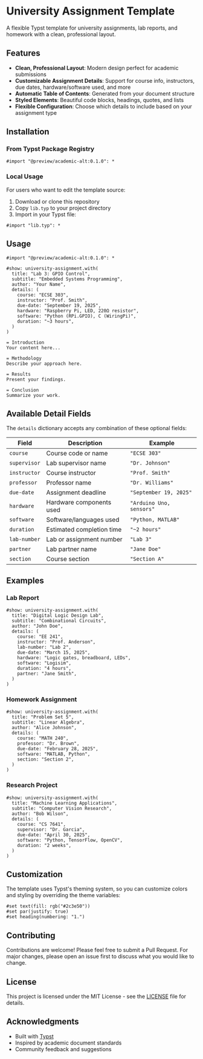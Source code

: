# University Assignment Template

A flexible Typst template for university assignments, lab reports, and homework with a clean, professional layout.

## Features

- **Clean, Professional Layout**: Modern design perfect for academic submissions
- **Customizable Assignment Details**: Support for course info, instructors, due dates, hardware/software used, and more
- **Automatic Table of Contents**: Generated from your document structure
- **Styled Elements**: Beautiful code blocks, headings, quotes, and lists
- **Flexible Configuration**: Choose which details to include based on your assignment type

## Installation

### From Typst Package Registry
```typst
#import "@preview/academic-alt:0.1.0": *
```

### Local Usage
For users who want to edit the template source:
1. Download or clone this repository
2. Copy `lib.typ` to your project directory
3. Import in your Typst file:
```typst
#import "lib.typ": *
```

## Usage

```typst
#import "@preview/academic-alt:0.1.0": *

#show: university-assignment.with(
  title: "Lab 3: GPIO Control",
  subtitle: "Embedded Systems Programming",
  author: "Your Name",
  details: (
    course: "ECSE 303",
    instructor: "Prof. Smith",
    due-date: "September 19, 2025",
    hardware: "Raspberry Pi, LED, 220Ω resistor",
    software: "Python (RPi.GPIO), C (WiringPi)",
    duration: "~3 hours",
  )
)

= Introduction
Your content here...

= Methodology
Describe your approach here.

= Results
Present your findings.

= Conclusion
Summarize your work.
```

## Available Detail Fields

The `details` dictionary accepts any combination of these optional fields:

| Field | Description | Example |
|-------|-------------|---------|
| `course` | Course code or name | `"ECSE 303"` |
| `supervisor` | Lab supervisor name | `"Dr. Johnson"` |
| `instructor` | Course instructor | `"Prof. Smith"` |
| `professor` | Professor name | `"Dr. Williams"` |
| `due-date` | Assignment deadline | `"September 19, 2025"` |
| `hardware` | Hardware components used | `"Arduino Uno, sensors"` |
| `software` | Software/languages used | `"Python, MATLAB"` |
| `duration` | Estimated completion time | `"~2 hours"` |
| `lab-number` | Lab or assignment number | `"Lab 3"` |
| `partner` | Lab partner name | `"Jane Doe"` |
| `section` | Course section | `"Section A"` |

## Examples

### Lab Report
```typst
#show: university-assignment.with(
  title: "Digital Logic Design Lab",
  subtitle: "Combinational Circuits",
  author: "John Doe",
  details: (
    course: "EE 241",
    instructor: "Prof. Anderson",
    lab-number: "Lab 2",
    due-date: "March 15, 2025",
    hardware: "Logic gates, breadboard, LEDs",
    software: "Logisim",
    duration: "4 hours",
    partner: "Jane Smith",
  )
)
```

### Homework Assignment
```typst
#show: university-assignment.with(
  title: "Problem Set 5",
  subtitle: "Linear Algebra",
  author: "Alice Johnson",
  details: (
    course: "MATH 240",
    professor: "Dr. Brown",
    due-date: "February 28, 2025",
    software: "MATLAB, Python",
    section: "Section 2",
  )
)
```

### Research Project
```typst
#show: university-assignment.with(
  title: "Machine Learning Applications",
  subtitle: "Computer Vision Research",
  author: "Bob Wilson",
  details: (
    course: "CS 7641",
    supervisor: "Dr. Garcia",
    due-date: "April 30, 2025",
    software: "Python, TensorFlow, OpenCV",
    duration: "2 weeks",
  )
)
```

## Customization

The template uses Typst's theming system, so you can customize colors and styling by overriding the theme variables:

```typst
#set text(fill: rgb("#2c3e50"))
#set par(justify: true)
#set heading(numbering: "1.")
```

## Contributing

Contributions are welcome! Please feel free to submit a Pull Request. For major changes, please open an issue first to discuss what you would like to change.

## License

This project is licensed under the MIT License - see the [LICENSE](LICENSE) file for details.

## Acknowledgments

- Built with [Typst](https://typst.app/)
- Inspired by academic document standards
- Community feedback and suggestions
